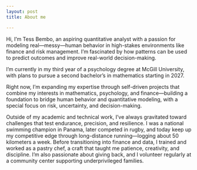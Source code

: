 ```yaml
---
layout: post
title: About me

---
```


Hi, I’m Tess Bembo, an aspiring quantitative analyst with a passion for modeling real—messy—human behavior in high-stakes environments like finance and risk management. I’m fascinated by how patterns can be used to predict outcomes and improve real-world decision-making.

I’m currently in my third year of a psychology degree at McGill University, with plans to pursue a second bachelor’s in mathematics starting in 2027.

Right now, I’m expanding my expertise through self-driven projects that combine my interests in mathematics, psychology, and finance—building a foundation to bridge human behavior and quantitative modeling, with a special focus on risk, uncertainty, and decision-making.

Outside of my academic and technical work, I’ve always gravitated toward challenges that test endurance, precision, and resilience. I was a national swimming champion in Panama, later competed in rugby, and today keep up my competitive edge through long-distance running—logging about 50 kilometers a week. Before transitioning into finance and data, I trained and worked as a pastry chef, a craft that taught me patience, creativity, and discipline. I’m also passionate about giving back, and I volunteer regularly at a community center supporting underprivileged families.
